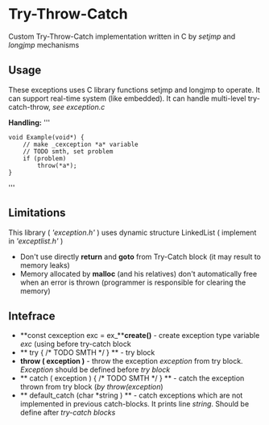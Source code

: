 # Try-Throw-Catch
Custom Try-Throw-Catch implementation written in C by _setjmp_ and _longjmp_ mechanisms

## Usage

These exceptions uses C library functions setjmp and longjmp to operate. It can support real-time system (like embedded). It can handle multi-level try-catch-throw, _see exception.c_

__Handling:__
'''

    void Example(void*) {
        // make _cexception *a* variable
        // TODO smth, set problem
        if (problem)
            throw(*a*);
    }

'''

## Limitations

This library ( _'exception.h'_ ) uses dynamic structure LinkedList ( implement in _'exceptlist.h'_ )

* Don't use directly  **return**  and **goto** from Try-Catch block (it may result to memory leaks)
* Memory allocated by **malloc** (and his relatives) don't automatically free when an error is thrown (programmer is responsible for clearing the memory)

## Intefrace

* **const cexception exc = ex_****create()** - create exception type variable *exc* (using before try-catch block
* ** try { /* TODO SMTH */  } ** - try block
* **throw ( exception )** - throw the exception *exception* from try block. *Exception* should be defined before *try block*
* ** catch ( exception ) { /* TODO SMTH */ } ** - catch the exception thrown from try block (*by throw(exception*)
* ** default_catch (char *string ) ** - catch exceptions which are not implemented in previous catch-blocks. It prints line *string*. Should be define after *try-catch blocks*

